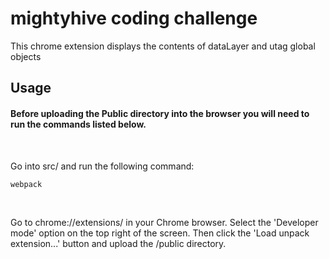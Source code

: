 # mightyhive coding challenge

This chrome extension displays the contents of dataLayer and utag global objects

## Usage

#### Before uploading the Public directory into the browser you will need to run the commands listed below. 

<br>

Go into src/ and run the following command:
```sh
webpack
```

<br>

Go to chrome://extensions/ in your Chrome browser. Select the 'Developer mode' option on the top right of the screen. Then click the 'Load unpack extension...' button and upload the /public directory.

<br>